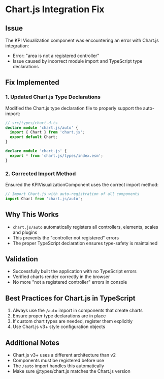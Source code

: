 # Chart.js Integration Fix

## Issue
The KPI Visualization component was encountering an error with Chart.js integration:
- Error: "area is not a registered controller"
- Issue caused by incorrect module import and TypeScript type declarations

## Fix Implemented

### 1. Updated Chart.js Type Declarations
Modified the Chart.js type declaration file to properly support the auto-import:

```typescript
// src/types/chart.d.ts
declare module 'chart.js/auto' {
  import { Chart } from 'chart.js';
  export default Chart;
}

declare module 'chart.js' {
  export * from 'chart.js/types/index.esm';
}
```

### 2. Corrected Import Method
Ensured the KPIVisualizationComponent uses the correct import method:

```typescript
// Import Chart.js with auto-registration of all components
import Chart from 'chart.js/auto';
```

## Why This Works
- `chart.js/auto` automatically registers all controllers, elements, scales and plugins
- This prevents the "controller not registered" errors
- The proper TypeScript declaration ensures type-safety is maintained

## Validation
- Successfully built the application with no TypeScript errors
- Verified charts render correctly in the browser
- No more "not a registered controller" errors in console

## Best Practices for Chart.js in TypeScript
1. Always use the `/auto` import in components that create charts
2. Ensure proper type declarations are in place
3. If custom chart types are needed, register them explicitly
4. Use Chart.js v3+ style configuration objects

## Additional Notes
- Chart.js v3+ uses a different architecture than v2
- Components must be registered before use
- The `/auto` import handles this automatically
- Make sure @types/chart.js matches the Chart.js version
